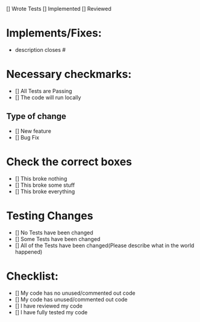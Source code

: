 [] Wrote Tests
[] Implemented
[] Reviewed

# Implements/Fixes:
* description
closes #

# Necessary checkmarks:
- [] All Tests are Passing
- [] The code will run locally

## Type of change
- [] New feature
- [] Bug Fix

# Check the correct boxes

- [] This broke nothing
- [] This broke some stuff
- [] This broke everything

# Testing Changes
- [] No Tests have been changed
- [] Some Tests have been changed
- [] All of the Tests have been changed(Please describe what in the world happened)

# Checklist:

- [] My code has no unused/commented out code
- [] My code has unused/commented out code
- [] I have reviewed my code
- [] I have fully tested my code